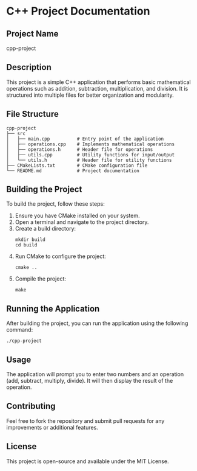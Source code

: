 # C++ Project Documentation

## Project Name
cpp-project

## Description
This project is a simple C++ application that performs basic mathematical operations such as addition, subtraction, multiplication, and division. It is structured into multiple files for better organization and modularity.

## File Structure
```
cpp-project
├── src
│   ├── main.cpp          # Entry point of the application
│   ├── operations.cpp    # Implements mathematical operations
│   ├── operations.h      # Header file for operations
│   ├── utils.cpp         # Utility functions for input/output
│   └── utils.h           # Header file for utility functions
├── CMakeLists.txt        # CMake configuration file
└── README.md             # Project documentation
```

## Building the Project
To build the project, follow these steps:

1. Ensure you have CMake installed on your system.
2. Open a terminal and navigate to the project directory.
3. Create a build directory:
   ```
   mkdir build
   cd build
   ```
4. Run CMake to configure the project:
   ```
   cmake ..
   ```
5. Compile the project:
   ```
   make
   ```

## Running the Application
After building the project, you can run the application using the following command:
```
./cpp-project
```

## Usage
The application will prompt you to enter two numbers and an operation (add, subtract, multiply, divide). It will then display the result of the operation.

## Contributing
Feel free to fork the repository and submit pull requests for any improvements or additional features.

## License
This project is open-source and available under the MIT License.